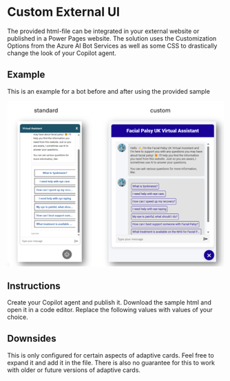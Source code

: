 # Custom External UI

The provided html-file can be integrated in your external website or published in a Power Pages website.
The solution uses the Customization Options from the Azure AI Bot Services as well as some CSS to drastically change the look of your Copilot agent.

## Example

This is an example for a bot before and after using the provided sample

<img src="assets/chatbot_ui_comparison.png" alt="Custom chatbot UI compared to the standard UI">

## Instructions

Create your Copilot agent and publish it.
Download the sample html and open it in a code editor.
Replace the following values with values of your choice.

## Downsides

This is only configured for certain aspects of adaptive cards. Feel free to expand it and add it in the file.
There is also no guarantee for this to work with older or future versions of adaptive cards.
